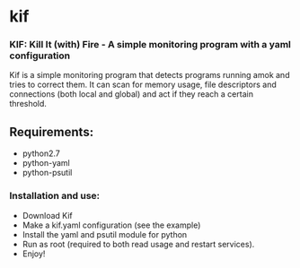 # kif
### KIF: Kill It (with) Fire - A simple monitoring program with a yaml configuration

Kif is a simple monitoring program that detects programs running amok and tries to correct them.
It can scan for memory usage, file descriptors and connections (both local and global) and act if they reach a certain threshold. 

## Requirements:
- python2.7
- python-yaml
- python-psutil

### Installation and use:
- Download Kif
- Make a kif.yaml configuration (see the example)
- Install the yaml and psutil module for python
- Run as root (required to both read usage and restart services).
- Enjoy!


